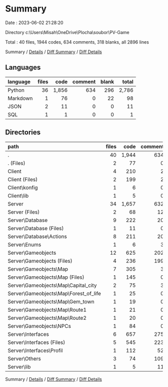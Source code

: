 # Summary

Date : 2023-06-02 21:28:20

Directory c:\\Users\\Misah\\OneDrive\\Plocha\\soubor\\PV-Game

Total : 40 files,  1944 codes, 634 comments, 318 blanks, all 2896 lines

Summary / [Details](details.md) / [Diff Summary](diff.md) / [Diff Details](diff-details.md)

## Languages
| language | files | code | comment | blank | total |
| :--- | ---: | ---: | ---: | ---: | ---: |
| Python | 36 | 1,856 | 634 | 296 | 2,786 |
| Markdown | 1 | 76 | 0 | 22 | 98 |
| JSON | 2 | 11 | 0 | 0 | 11 |
| SQL | 1 | 1 | 0 | 0 | 1 |

## Directories
| path | files | code | comment | blank | total |
| :--- | ---: | ---: | ---: | ---: | ---: |
| . | 40 | 1,944 | 634 | 318 | 2,896 |
| . (Files) | 2 | 77 | 0 | 22 | 99 |
| Client | 4 | 210 | 2 | 22 | 234 |
| Client (Files) | 2 | 199 | 2 | 21 | 222 |
| Client\\konfig | 1 | 6 | 0 | 0 | 6 |
| Client\\lib | 1 | 5 | 0 | 1 | 6 |
| Server | 34 | 1,657 | 632 | 274 | 2,563 |
| Server (Files) | 2 | 68 | 12 | 10 | 90 |
| Server\\Database | 9 | 222 | 20 | 30 | 272 |
| Server\\Database (Files) | 1 | 11 | 0 | 2 | 13 |
| Server\\Database\\Actions | 8 | 211 | 20 | 28 | 259 |
| Server\\Enums | 1 | 6 | 3 | 2 | 11 |
| Server\\Gameobjects | 12 | 625 | 202 | 110 | 937 |
| Server\\Gameobjects (Files) | 4 | 236 | 199 | 43 | 478 |
| Server\\Gameobjects\\Map | 7 | 305 | 3 | 55 | 363 |
| Server\\Gameobjects\\Map (Files) | 1 | 145 | 0 | 31 | 176 |
| Server\\Gameobjects\\Map\\Capital_city | 2 | 75 | 3 | 14 | 92 |
| Server\\Gameobjects\\Map\\Forest_of_life | 1 | 25 | 0 | 3 | 28 |
| Server\\Gameobjects\\Map\\Gem_town | 1 | 19 | 0 | 2 | 21 |
| Server\\Gameobjects\\Map\\Route1 | 1 | 21 | 0 | 3 | 24 |
| Server\\Gameobjects\\Map\\Route2 | 1 | 20 | 0 | 2 | 22 |
| Server\\Gameobjects\\NPCs | 1 | 84 | 0 | 12 | 96 |
| Server\\Interfaces | 6 | 657 | 275 | 106 | 1,038 |
| Server\\Interfaces (Files) | 5 | 545 | 223 | 86 | 854 |
| Server\\Interfaces\\Profil | 1 | 112 | 52 | 20 | 184 |
| Server\\Others | 3 | 74 | 109 | 15 | 198 |
| Server\\lib | 1 | 5 | 11 | 1 | 17 |

Summary / [Details](details.md) / [Diff Summary](diff.md) / [Diff Details](diff-details.md)